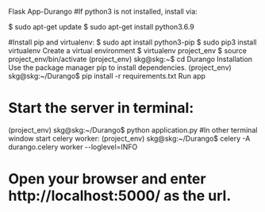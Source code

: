 Flask App-Durango
#If python3 is not installed, install via:

$ sudo apt-get update
$ sudo apt-get install python3.6.9

#Install pip and virtualenv:
$ sudo apt install python3-pip
$ sudo pip3 install virtualenv
Create a virtual environment
$ virtualenv project_env
$ source project_env/bin/activate
(project_env) skg@skg:~$ cd Durango
Installation
Use the package manager pip to install dependencies.
(project_env) skg@skg:~/Durango$ pip install -r requirements.txt
Run app
# Start the server in terminal:

(project_env) skg@skg:~/Durango$ python application.py
#In other terminal window start celery worker:
(project_env) skg@skg:~/Durango$ celery -A durango.celery worker --loglevel=INFO
# Open your browser and enter http://localhost:5000/ as the url.







